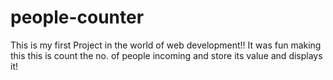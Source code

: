 # people-counter
This is my first Project in the world of web development!!
It was fun making this 
this is count the no. of people incoming and store its value and displays it!
